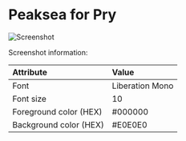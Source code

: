Peaksea for Pry
==============

![Screenshot](/kyrylo/pry-theme-collection/raw/master/peaksea/screenshot.png)

Screenshot information:

| Attribute              | Value
|:-----------------------|:----------------------
| Font                   | Liberation Mono
| Font size              | 10
| Foreground color (HEX) | #000000
| Background color (HEX) | #E0E0E0

